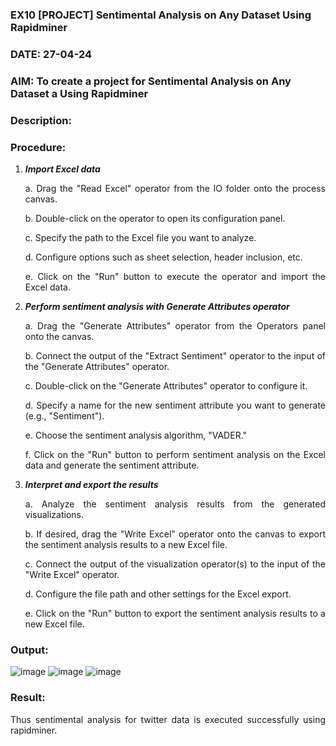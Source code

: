 ### EX10 [PROJECT] Sentimental Analysis on Any Dataset Using Rapidminer
### DATE: 27-04-24
### AIM: To create a project for Sentimental Analysis on Any Dataset a Using Rapidminer
### Description: 
<div align = "justify">

### Procedure:
1) ***Import Excel data***
    <p>a. Drag the "Read Excel" operator from the IO folder onto the process canvas.
    <p>b. Double-click on the operator to open its configuration panel.
    <p>c. Specify the path to the Excel file you want to analyze.
    <p>d. Configure options such as sheet selection, header inclusion, etc.
    <p>e. Click on the "Run" button to execute the operator and import the Excel data.
2) ***Perform sentiment analysis with Generate Attributes operator***
    <p>a. Drag the "Generate Attributes" operator from the Operators panel onto the canvas.
    <p>b. Connect the output of the "Extract Sentiment" operator to the input of the "Generate Attributes" operator.
    <p>c. Double-click on the "Generate Attributes" operator to configure it.
    <p>d. Specify a name for the new sentiment attribute you want to generate (e.g., "Sentiment").
    <p>e. Choose the sentiment analysis algorithm, "VADER."
    <p>f. Click on the "Run" button to perform sentiment analysis on the Excel data and generate the sentiment attribute.
3) ***Interpret and export the results***
    <p>a. Analyze the sentiment analysis results from the generated visualizations.
    <p>b. If desired, drag the "Write Excel" operator onto the canvas to export the sentiment analysis results to a new Excel file.
    <p>c. Connect the output of the visualization operator(s) to the input of the "Write Excel" operator.
    <p>d. Configure the file path and other settings for the Excel export.
    <p>e. Click on the "Run" button to export the sentiment analysis results to a new Excel file.

### Output:
![image](https://github.com/Kadinsamson/WDM_EXP10/assets/94525955/2059bf8e-3b30-4c18-8833-c3466008df52)
![image](https://github.com/Kadinsamson/WDM_EXP10/assets/94525955/8868f0a9-3bf9-4909-bad6-dd3b448d7c53)
![image](https://github.com/Kadinsamson/WDM_EXP10/assets/94525955/538b2c40-eda3-47c8-94ed-ac723cb3dbc2)

### Result:
Thus sentimental analysis for twitter data is executed successfully using rapidminer.

